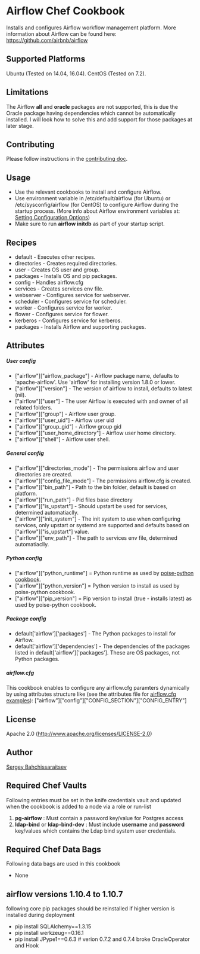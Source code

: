 # Airflow Chef Cookbook

Installs and configures Airflow workflow management platform. More information about Airflow can be found here: https://github.com/airbnb/airflow


## Supported Platforms

Ubuntu (Tested on 14.04, 16.04).
CentOS (Tested on 7.2).

## Limitations

The Airflow **all** and **oracle** packages are not supported, this is due the Oracle package having dependencies which cannot be automatically installed. I will look how to solve this and add support for those packages at later stage.

## Contributing

Please follow instructions in the [contributing doc](CONTRIBUTING.md).

## Usage

- Use the relevant cookbooks to install and configure Airflow.
- Use environment variable in /etc/default/airflow (for Ubuntu) or /etc/sysconfig/airflow (for CentOS) to configure Airflow during the startup process. (More info about Airflow environment variables at: [Setting Configuration Options](https://pythonhosted.org/airflow/configuration.html#setting-configuration-options))
- Make sure to run **airflow initdb** as part of your startup script.

## Recipes

- default - Executes other recipes.
- directories - Creates required directories.
- user - Creates OS user and group.
- packages - Installs OS and pip packages.
- config - Handles airflow.cfg
- services - Creates services env file.
- webserver - Configures service for webserver.
- scheduler - Configures service for scheduler.
- worker - Configures service for worker.
- flower - Configures service for flower.
- kerberos - Configures service for kerberos.
- packages - Installs Airflow and supporting packages.

## Attributes
##### User config
- ["airflow"]["airflow_package"] - Airflow package name, defaults to 'apache-airflow'. Use 'airflow' for installing version 1.8.0 or lower.
- ["airflow"]["version"] - The version of airflow to install, defaults to latest (nil).
- ["airflow"]["user"] - The user Airflow is executed with and owner of all related folders.
- ["airflow"]["group"] - Airflow user group.
- ["airflow"]["user_uid"] - Airflow user uid
- ["airflow"]["group_gid"] - Airflow group gid
- ["airflow"]["user_home_directory"] - Airflow user home directory.
- ["airflow"]["shell"] - Airflow user shell.

##### General config
- ["airflow"]["directories_mode"] - The permissions airflow and user directories are created.
- ["airflow"]["config_file_mode"] - The permissions airflow.cfg is created.
- ["airflow"]["bin_path"] - Path to the bin folder, default is based on platform.
- ["airflow"]["run_path"] - Pid files base directory
- ["airflow"]["is_upstart"] - Should upstart be used for services, determined automatiaclly.
- ["airflow"]["init_system"] - The init system to use when configuring services, only upstart or systemd are supported and defaults based on ["airflow"]["is_upstart"] value.
- ["airflow"]["env_path"] - The path to services env file, determined automatiaclly.

##### Python config
- ["airflow"]["python_runtime"] = Python runtime as used by [poise-python cookbook](https://github.com/poise/poise-python#quick-start).
- ["airflow"]["python_version"] = Python version to install as used by poise-python cookbook.
- ["airflow"]["pip_version"] = Pip version to install (true - installs latest) as used by poise-python cookbook.

##### Package config
- default['airflow']['packages'] - The Python packages to install for Airflow.
- default['airflow']['dependencies'] - The dependencies of the packages listed in default['airflow']['packages']. These are OS packages, not Python packages.

##### airflow.cfg
This cookbook enables to configure any airflow.cfg paramters dynamically by using attributes structure like (see the attributes file for [airflow.cfg examples](attributes/default.rb)):
["airflow"]["config"]["CONFIG_SECTION"]["CONFIG_ENTRY"]

## License
Apache 2.0 (http://www.apache.org/licenses/LICENSE-2.0)

## Author
[Sergey Bahchissaraitsev](http://www.bahchis.com/about/)

## Required Chef Vaults

Following entries must be set in the knife credentials vault and updated when the cookbook is added
to a node via a role or run-list
1. **pg-airflow** : Must contain a password key/value for Postgres access
2. **ldap-bind** or **ldap-bind-dev** : Must include **username** and **password** key/values which contains the Ldap bind system user credentials.

## Required Chef Data Bags

Following data bags are used in this cookbook
- None


## airflow versions 1.10.4 to 1.10.7

following core pip packages should be reinstalled if higher version is installed during deployment
- pip install SQLAlchemy==1.3.15
- pip install werkzeug==0.16.1
- pip install JPype1==0.6.3 # verion 0.7.2 and 0.7.4 broke OracleOperator and Hook
